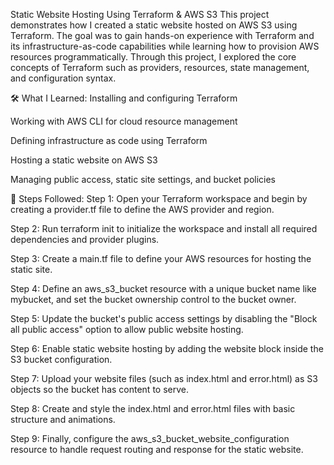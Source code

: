 Static Website Hosting Using Terraform & AWS S3
This project demonstrates how I created a static website hosted on AWS S3 using Terraform. The goal was to gain hands-on experience with Terraform and its infrastructure-as-code capabilities while learning how to provision AWS resources programmatically. Through this project, I explored the core concepts of Terraform such as providers, resources, state management, and configuration syntax.

🛠️ What I Learned:
Installing and configuring Terraform

Working with AWS CLI for cloud resource management

Defining infrastructure as code using Terraform

Hosting a static website on AWS S3

Managing public access, static site settings, and bucket policies

📌 Steps Followed:
Step 1: Open your Terraform workspace and begin by creating a provider.tf file to define the AWS provider and region.

Step 2: Run terraform init to initialize the workspace and install all required dependencies and provider plugins.

Step 3: Create a main.tf file to define your AWS resources for hosting the static site.

Step 4: Define an aws_s3_bucket resource with a unique bucket name like mybucket, and set the bucket ownership control to the bucket owner.

Step 5: Update the bucket's public access settings by disabling the "Block all public access" option to allow public website hosting.

Step 6: Enable static website hosting by adding the website block inside the S3 bucket configuration.

Step 7: Upload your website files (such as index.html and error.html) as S3 objects so the bucket has content to serve.

Step 8: Create and style the index.html and error.html files with basic structure and animations.

Step 9: Finally, configure the aws_s3_bucket_website_configuration resource to handle request routing and response for the static website.
